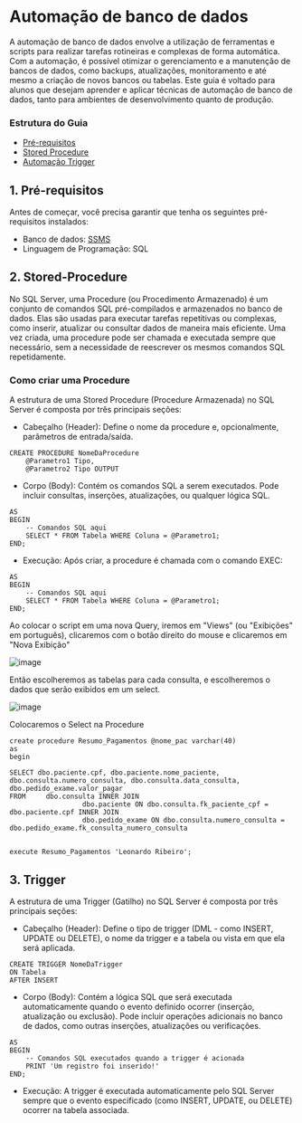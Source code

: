 # Automação de banco de dados
A automação de banco de dados envolve a utilização de ferramentas e scripts para realizar tarefas rotineiras e complexas de forma automática. 
Com a automação, é possível otimizar o gerenciamento e a manutenção de bancos de dados, como backups, atualizações, monitoramento e até mesmo a criação de novos bancos ou tabelas.
Este guia é voltado para alunos que desejam aprender e aplicar técnicas de automação de banco de dados, tanto para ambientes de desenvolvimento quanto de produção.

### Estrutura do Guia
  - [Pré-requisitos](#pré-requisitos)
  - [Stored Procedure](#Stored-Procedure)
  - [Automação Trigger](#Trigger)

## 1. Pré-requisitos
Antes de começar, você precisa garantir que tenha os seguintes pré-requisitos instalados:

 - Banco de dados: [SSMS](https://learn.microsoft.com/en-us/ssms/download-sql-server-management-studio-ssms)
 - Linguagem de Programação: SQL

## 2. Stored-Procedure
No SQL Server, uma Procedure (ou Procedimento Armazenado) é um conjunto de comandos SQL pré-compilados e armazenados no banco de dados. 
Elas são usadas para executar tarefas repetitivas ou complexas, como inserir, atualizar ou consultar dados de maneira mais eficiente.
Uma vez criada, uma procedure pode ser chamada e executada sempre que necessário, sem a necessidade de reescrever os mesmos comandos SQL repetidamente.

### Como criar uma Procedure
A estrutura de uma Stored Procedure (Procedure Armazenada) no SQL Server é composta por três principais seções:

 - Cabeçalho (Header): Define o nome da procedure e, opcionalmente, parâmetros de entrada/saída.

```
CREATE PROCEDURE NomeDaProcedure
    @Parametro1 Tipo,
    @Parametro2 Tipo OUTPUT
```

 - Corpo (Body): Contém os comandos SQL a serem executados. Pode incluir consultas, inserções, atualizações, ou qualquer lógica SQL.
```
AS
BEGIN
    -- Comandos SQL aqui
    SELECT * FROM Tabela WHERE Coluna = @Parametro1;
END;

```
 - Execução: Após criar, a procedure é chamada com o comando EXEC:

```
AS
BEGIN
    -- Comandos SQL aqui
    SELECT * FROM Tabela WHERE Coluna = @Parametro1;
END;

```

Ao colocar o script em uma nova Query, iremos em "Views" (ou "Exibições" em português), clicaremos com o botão direito do mouse e clicaremos em "Nova Exibição"


![image](https://github.com/user-attachments/assets/2cb96bb7-4e9f-4458-adaf-227a9bb539f6)

Então escolheremos as tabelas para cada consulta, e escolheremos o dados que serão exibidos em um select.

![image](https://github.com/user-attachments/assets/51422f02-3246-4b85-a29c-a7b3297328b9)

Colocaremos o Select na Procedure

```
create procedure Resumo_Pagamentos @nome_pac varchar(40)
as
begin

SELECT dbo.paciente.cpf, dbo.paciente.nome_paciente, dbo.consulta.numero_consulta, dbo.consulta.data_consulta, dbo.pedido_exame.valor_pagar
FROM     dbo.consulta INNER JOIN
                  dbo.paciente ON dbo.consulta.fk_paciente_cpf = dbo.paciente.cpf INNER JOIN
                  dbo.pedido_exame ON dbo.consulta.numero_consulta = dbo.pedido_exame.fk_consulta_numero_consulta


execute Resumo_Pagamentos 'Leonardo Ribeiro';

```

## 3. Trigger
A estrutura de uma Trigger (Gatilho) no SQL Server é composta por três principais seções:

 - Cabeçalho (Header): Define o tipo de trigger (DML - como INSERT, UPDATE ou DELETE), o nome da trigger e a tabela ou vista em que ela será aplicada.

```
CREATE TRIGGER NomeDaTrigger
ON Tabela
AFTER INSERT

```
 - Corpo (Body): Contém a lógica SQL que será executada automaticamente quando o evento definido ocorrer (inserção, atualização ou exclusão). Pode incluir operações adicionais no banco de dados, como outras inserções, atualizações ou verificações.
```
AS
BEGIN
    -- Comandos SQL executados quando a trigger é acionada
    PRINT 'Um registro foi inserido!'
END;

```
- Execução: A trigger é executada automaticamente pelo SQL Server sempre que o evento especificado (como INSERT, UPDATE, ou DELETE) ocorrer na tabela associada.

